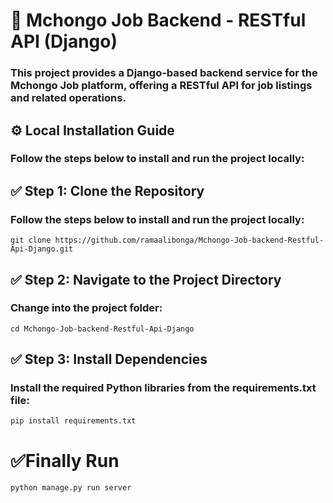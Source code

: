 # 💼 Mchongo Job Backend - RESTful API (Django)
### This project provides a Django-based backend service for the Mchongo Job platform, offering a RESTful API for job listings and related operations.


## ⚙️ Local Installation Guide
### Follow the steps below to install and run the project locally:

## ✅ Step 1: Clone the Repository
### Follow the steps below to install and run the project locally:
  ```
  git clone https://github.com/ramaalibonga/Mchongo-Job-backend-Restful-Api-Django.git

  ```
## ✅ Step 2: Navigate to the Project Directory
### Change into the project folder:
```
cd Mchongo-Job-backend-Restful-Api-Django
```
## ✅ Step 3: Install Dependencies
### Install the required Python libraries from the requirements.txt file:
```
pip install requirements.txt
```
# ✅Finally Run
```
python manage.py run server

```



